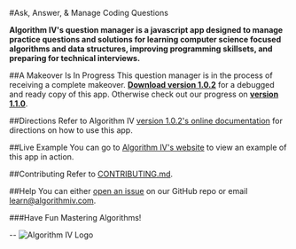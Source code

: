 #Ask, Answer, & Manage Coding Questions

**Algorithm IV's question manager is a javascript app designed to manage practice questions and solutions for learning computer science focused algorithms and data structures, improving programming skillsets, and preparing for technical interviews.**

##A Makeover Is In Progress
This question manager is in the process of receiving a complete makeover. **[Download  version 1.0.2](https://github.com/imaginate/algorithmIV-question-manager/releases/tag/v1.0.2)** for a debugged and ready copy of this app. Otherwise check out our progress on **[version 1.1.0](https://github.com/imaginate/algorithmIV-question-manager/tree/version1.1.0/tests/pre-compiled-app)**.

##Directions
Refer to Algorithm IV [version 1.0.2's online documentation](http://www.algorithmIV.com/docs/start) for directions on how to use this app.

##Live Example
You can go to [Algorithm IV's website](http://www.algorithmiv.com/example) to view an example of this app in action.

##Contributing
Refer to [CONTRIBUTING.md](https://github.com/imaginate/algorithmIV-question-manager/blob/master/CONTRIBUTING.md).

##Help
You can either [open an issue](https://github.com/imaginate/algorithmIV-question-manager/issues) on our GitHub repo or email learn@algorithmiv.com.

###Have Fun Mastering Algorithms!

--
![Algorithm IV Logo](http://www.algorithmiv.com/images/aIV-logo.png)